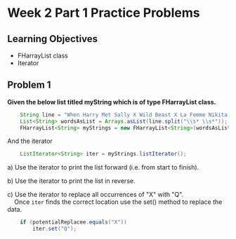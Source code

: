 Week 2 Part 1 Practice Problems
========================

Learning Objectives
-------------------
- FHarrayList class
- Iterator


Problem 1
---------
**Given the below list titled myString which is of type FHarrayList class.**
```java
    String line = "When Harry Met Sally X Wild Beast X La Femme Nikita X Back To The Future X";
    List<String> wordsAsList = Arrays.asList(line.split("\\s* \\s*"));
    FHarrayList<String> myStrings = new FHarrayList<String>(wordsAsList);
```
And the iterator
```java
    ListIterator<String> iter = myStrings.listIterator();
```

a) Use the iterator to print the list forward (i.e. from start to finish).

b) Use the iterator to print the list in reverse.

c) Use the iterator to replace all occurrences of "X" with "Q".<br>
&nbsp;&nbsp;&nbsp;&nbsp;Once `iter` finds the correct location use the set() method to replace the data.
```java
    if (potentialReplacee.equals("X"))
	    iter.set("Q");
```
<br>


